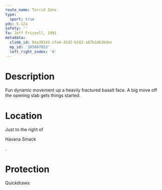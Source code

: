 ```yaml
---
route_name: Torrid Zone
type:
  sport: true
yds: 5.12a
safety: ''
fa: Jeff Frizzell, 1991
metadata:
  climb_id: 84a38343-cfa4-42d2-b282-a67b14b3bdec
  mp_id: '105867053'
  left_right_index: '6'
---
```

# Description
Fun dynamic movement up a heavily fractured basalt face.  A big move off the opening slab gets things started.

# Location
Just to the right of

Havana Smack

.

# Protection
Quickdraws
